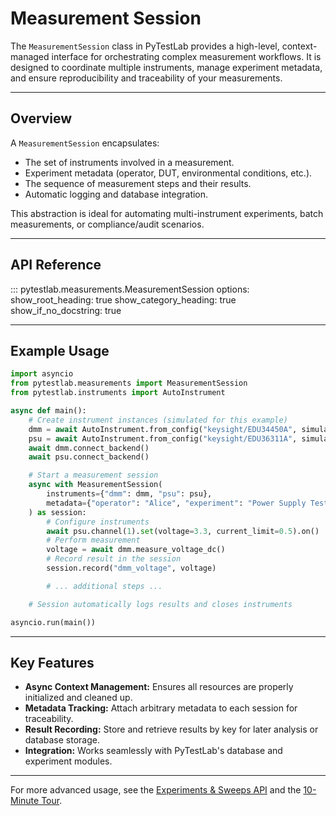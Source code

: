 # Measurement Session

The `MeasurementSession` class in PyTestLab provides a high-level, context-managed interface for orchestrating complex measurement workflows. It is designed to coordinate multiple instruments, manage experiment metadata, and ensure reproducibility and traceability of your measurements.

---

## Overview

A `MeasurementSession` encapsulates:

- The set of instruments involved in a measurement.
- Experiment metadata (operator, DUT, environmental conditions, etc.).
- The sequence of measurement steps and their results.
- Automatic logging and database integration.

This abstraction is ideal for automating multi-instrument experiments, batch measurements, or compliance/audit scenarios.

---

## API Reference

::: pytestlab.measurements.MeasurementSession
    options:
      show_root_heading: true
      show_category_heading: true
      show_if_no_docstring: true

---

## Example Usage

```python
import asyncio
from pytestlab.measurements import MeasurementSession
from pytestlab.instruments import AutoInstrument

async def main():
    # Create instrument instances (simulated for this example)
    dmm = await AutoInstrument.from_config("keysight/EDU34450A", simulate=True)
    psu = await AutoInstrument.from_config("keysight/EDU36311A", simulate=True)
    await dmm.connect_backend()
    await psu.connect_backend()

    # Start a measurement session
    async with MeasurementSession(
        instruments={"dmm": dmm, "psu": psu},
        metadata={"operator": "Alice", "experiment": "Power Supply Test"}
    ) as session:
        # Configure instruments
        await psu.channel(1).set(voltage=3.3, current_limit=0.5).on()
        # Perform measurement
        voltage = await dmm.measure_voltage_dc()
        # Record result in the session
        session.record("dmm_voltage", voltage)

        # ... additional steps ...

    # Session automatically logs results and closes instruments

asyncio.run(main())
```

---

## Key Features

- **Async Context Management:** Ensures all resources are properly initialized and cleaned up.
- **Metadata Tracking:** Attach arbitrary metadata to each session for traceability.
- **Result Recording:** Store and retrieve results by key for later analysis or database storage.
- **Integration:** Works seamlessly with PyTestLab's database and experiment modules.

---

For more advanced usage, see the [Experiments & Sweeps API](experiments.md) and the [10-Minute Tour](../../tutorials/10_minute_tour.ipynb).